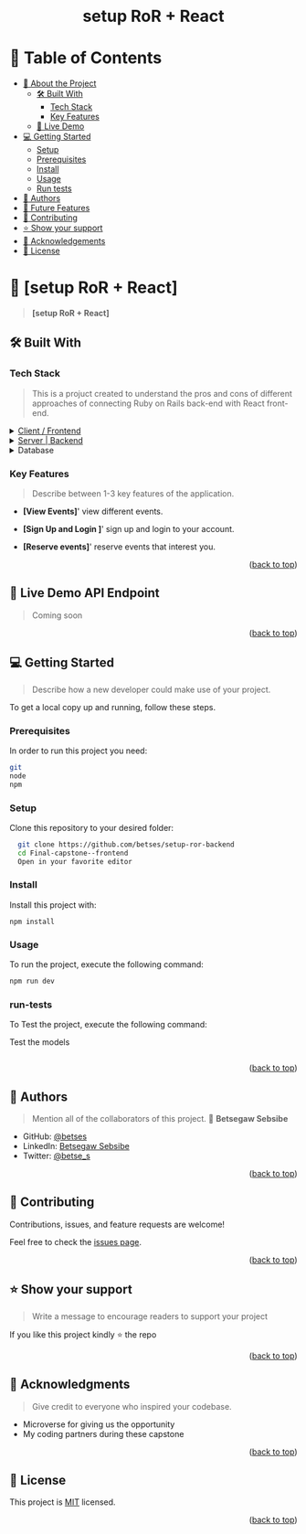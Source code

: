 <a name="readme-top"></a>

<!--
HOW TO USE:
This is an example of how you may give instructions on setting up your project locally.

Modify this file to match your project and remove sections that don't apply.

REQUIRED SECTIONS:
- Table of Contents
- About the Project
  - Built With
  - Live Demo
- Getting Started
- Authors
- Future Features
- Contributing
- Show your support
- Acknowledgements
- License

After you're finished please remove all the comments and instructions!
-->

<div align="center">
  <br/>
  <!-- <img src="" alt="logo" width="140"  height="auto" /> -->
  <h1><b>setup RoR + React</b></h1>

</div>

<!-- TABLE OF CONTENTS -->

# 📗 Table of Contents

- [📖 About the Project](#about-project)
  - [🛠 Built With](#built-with)
    - [Tech Stack](#tech-stack)
    - [Key Features](#key-features)
  - [🚀 Live Demo](#live-demo)
- [💻 Getting Started](#getting-started)
  - [Setup](#setup)
  - [Prerequisites](#prerequisites)
  - [Install](#install)
  - [Usage](#usage)
  - [Run tests](#run-tests)
- [👥 Authors](#authors)
- [🔭 Future Features](#future-features)
- [🤝 Contributing](#contributing)
- [⭐️ Show your support](#support)
- [🙏 Acknowledgements](#acknowledgements)
- [📝 License](#license)

<!-- PROJECT DESCRIPTION -->

# 📖 [setup RoR + React] <a name="about-project"></a>

> **[setup RoR + React]**

## 🛠 Built With <a name="built-with"></a>

### Tech Stack <a name="tech-stack"></a>

> This is a projuct created to understand the pros and cons of different approaches of connecting Ruby on Rails back-end with React front-end.

<details>
  <summary><a href="https://github.com/betses/-setup-RoR-React-">Client / Frontend</a></summary>
  <ul>
    <li><a href="https://reactjs.org/">Reactjs</a></li>
  </ul>
</details>

<details>
  <summary><a href="https://github.com/betses/setup-ror-backend" >Server | Backend</summary>
  <ul>
    <li><a href="https://rubyonrails.org/">Ruby on rails</a></li>
  </ul>
</details>

<details>
<summary>Database</summary>
  <ul>
    <li><a href="https://www.postgresql.org/">PostgreSQL</a></li>
  </ul>
</details>

<!-- Features -->

### Key Features <a name="key-features"></a>

> Describe between 1-3 key features of the application.

- **[View Events]**'
  view different events.

- **[Sign Up and Login ]**'
  sign up and login to your account.

- **[Reserve events]**'
  reserve events that interest you.

<p align="right">(<a href="#readme-top">back to top</a>)</p>

<!-- LIVE DEMO -->

## 🚀 Live Demo API Endpoint<a name="live-demo"></a>

> Coming soon

<p align="right">(<a href="#readme-top">back to top</a>)</p>

<!-- GETTING STARTED -->

## 💻 Getting Started <a name="getting-started"></a>

> Describe how a new developer could make use of your project.

To get a local copy up and running, follow these steps.

### Prerequisites

In order to run this project you need:

```sh
git
node
npm
```

### Setup

Clone this repository to your desired folder:

```sh
  git clone https://github.com/betses/setup-ror-backend
  cd Final-capstone--frontend
  Open in your favorite editor
```

### Install

Install this project with:

```
npm install
```

### Usage

To run the project, execute the following command:

```sh
npm run dev
```

### run-tests

To Test the project, execute the following command:

Test the models

```sh

```

<p align="right">(<a href="#readme-top">back to top</a>)</p>

<!-- AUTHORS -->

## 👥 Authors <a name="authors"></a>

> Mention all of the collaborators of this project.
> 👤 **Betsegaw Sebsibe**

- GitHub: [@betses](https://github.com/betses)
- LinkedIn: [Betsegaw Sebsibe](https://www.linkedin.com/in/betsegaw-sebsibe/)
- Twitter: [@betse_s](https://twitter.com/Betse_s)

<p align="right">(<a href="#readme-top">back to top</a>)</p>

<!-- CONTRIBUTING -->

## 🤝 Contributing <a name="contributing"></a>

Contributions, issues, and feature requests are welcome!

Feel free to check the [issues page](../../issues/).

<p align="right">(<a href="#readme-top">back to top</a>)</p>

<!-- SUPPORT -->

## ⭐️ Show your support <a name="support"></a>

> Write a message to encourage readers to support your project

If you like this project kindly ⭐️ the repo

<p align="right">(<a href="#readme-top">back to top</a>)</p>

<!-- ACKNOWLEDGEMENTS -->

## 🙏 Acknowledgments <a name="acknowledgements"></a>

> Give credit to everyone who inspired your codebase.

- Microverse for giving us the opportunity
- My coding partners during these capstone

<p align="right">(<a href="#readme-top">back to top</a>)</p>

<!-- LICENSE -->

## 📝 License <a name="license"></a>

This project is [MIT](./LICENSE) licensed.

<p align="right">(<a href="#readme-top">back to top</a>)</p>
